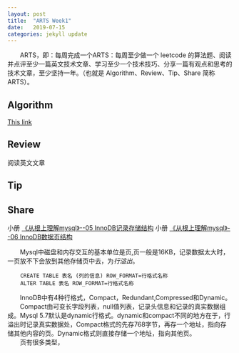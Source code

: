 ```yaml
---
layout: post
title:  "ARTS Week1"
date:   2019-07-15 
categories: jekyll update
---
```

　　ARTS，即：每周完成一个ARTS：每周至少做一个 leetcode 的算法题、阅读并点评至少一篇英文技术文章、学习至少一个技术技巧、分享一篇有观点和思考的技术文章，至少坚持一年。（也就是 Algorithm、Review、Tip、Share 简称ARTS）。

## Algorithm

[This link](http://example.net/)

## Review

阅读英文文章

## Tip



## Share

小册 [《从根上理解mysql》--05 InnoDB记录存储结构](https://juejin.im/book/5bffcbc9f265da614b11b731/section/5bffda656fb9a049b13deba8)
小册 [《从根上理解mysql》--06 InnoDB数据页结构](https://juejin.im/book/5bffcbc9f265da614b11b731/section/5bffdb30518825773a2ed38c)

　　Mysql中磁盘和内存交互的基本单位是页,页一般是16KB，记录数据太大时，一页放不下会放到其他存储页中去，为*行溢出*。

```Mysql
    CREATE TABLE 表名 (列的信息) ROW_FORMAT=行格式名称
    ALTER TABLE 表名 ROW_FORMAT=行格式名称
```  

　　InnoDB中有4种行格式，Compact，Redundant,Compressed和Dynamic。  
　　Compact由可变长字段列表，null值列表，记录头信息和记录的真实数据组成。Mysql 5.7默认是dynamic行格式。dynamic和compact不同的地方在于，行溢出时记录真实数据处，Compact格式的先存768字节，再存一个地址，指向存储其他内容的页。Dynamic格式则直接存储一个地址，指向其他页。  
　　页有很多类型，